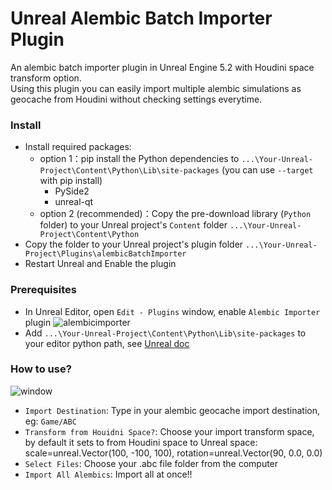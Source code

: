 # Unreal Alembic Batch Importer Plugin
An alembic batch importer plugin in Unreal Engine 5.2 with Houdini space transform option. <br>
Using this plugin you can easily import multiple alembic simulations as geocache from Houdini without checking settings everytime.

### Install 
- Install required packages:
    - option 1：pip install the Python dependencies to `...\Your-Unreal-Project\Content\Python\Lib\site-packages` (you can use `--target` with pip install)
        - PySide2
        - unreal-qt
    - option 2 (recommended)：Copy the pre-download library (`Python` folder) to your Unreal project's `Content` folder `...\Your-Unreal-Project\Content\Python`
- Copy the folder to your Unreal project's plugin folder `...\Your-Unreal-Project\Plugins\alembicBatchImporter`
- Restart Unreal and Enable the plugin

### Prerequisites
- In Unreal Editor, open `Edit - Plugins` window, enable `Alembic Importer` plugin
    ![alembicimporter](https://github.com/wzhang1998/unreal-alembic-batch-importer/assets/67906283/92a92d42-4cf5-4613-9838-74c263707d02)
- Add `...\Your-Unreal-Project\Content\Python\Lib\site-packages` to your editor python path, see [Unreal doc](https://docs.unrealengine.com/5.2/en-US/scripting-the-unreal-editor-using-python/#pythonpathsintheunrealeditor)

### How to use?
![window](https://github.com/wzhang1998/unreal-alembic-batch-importer/assets/67906283/2c73e61a-43e8-4aaa-af25-77b843a50969)
- `Import Destination`: Type in your alembic geocache import destination, eg: `Game/ABC`
- `Transform from Houidni Space?`: Choose your import transform space, by default it sets to from Houdini space to Unreal space: scale=unreal.Vector(100, -100, 100), rotation=unreal.Vector(90, 0.0, 0.0)
- `Select Files`: Choose your .abc file folder from the computer
- `Import All Alembics`: Import all at once!!



